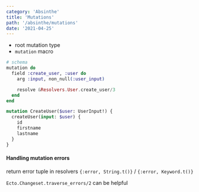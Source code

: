 ```yaml
---
category: 'Absinthe'
title: 'Mutations'
path: '/absinthe/mutations'
date: '2021-04-25'
---
```


- root mutation type
- `mutation` macro

```elixir
# schema
mutation do
  field :create_user, :user do
    arg :input, non_null(:user_input)

    resolve &Resolvers.User.create_user/3
  end
end
```

```graphql
mutation CreateUser($user: UserInput!) {
  createUser(input: $user) {
    id
    firstname
    lastname
  }
}
```

#### Handling mutation errors

return error tuple in resolvers `{:error, String.t()}` / `{:error, Keyword.t()}`

`Ecto.Changeset.traverse_errors/2` can be helpful
